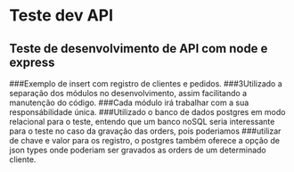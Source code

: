 # Teste dev API
## Teste de desenvolvimento de API com node e express

###Exemplo de insert com registro de clientes e pedidos.
###3Utilizado a separação dos módulos no desenvolvimento, assim facilitando a manutenção do código.
###Cada módulo irá trabalhar com a sua responsábilidade única.
###Utilizado o banco de dados postgres em modo relacional para o teste, entendo que um banco noSQL seria interessante para o teste no caso da gravação das orders, pois poderiamos ###utilizar de chave e valor para os registro, o postgres também oferece a opção de json types onde poderiam ser gravados as orders de um determinado cliente.  
